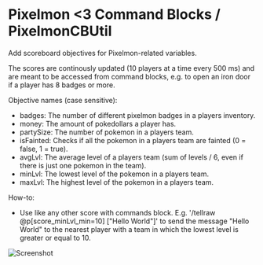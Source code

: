 # Pixelmon <3 Command Blocks / PixelmonCBUtil
Add scoreboard objectives for Pixelmon-related variables.

The scores are continously updated (10 players at a time every 500 ms) and are meant to be accessed from command blocks, e.g. to open an iron door if a player has 8 badges or more.

Objective names (case sensitive):
- badges: The number of different pixelmon badges in a players inventory.
- money: The amount of pokedollars a player has.
- partySize: The number of pokemon in a players team.
- isFainted: Checks if all the pokemon in a players team are fainted (0 = false, 1 = true).
- avgLvl: The average level of a players team (sum of levels / 6, even if there is just one pokemon in the team).
- minLvl: The lowest level of the pokemon in a players team.
- maxLvl: The highest level of the pokemon in a players team.

How-to:
- Use like any other score with commands block. E.g. '/tellraw @p[score_minLvl_min=10] ["Hello World"]' to send the message "Hello World" to the nearest player with a team in which the lowest level is greater or equal to 10.

![Screenshot](http://i.imgur.com/09mS8gG.png)
